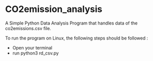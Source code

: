 # CO2emission_analysis

A Simple Python Data Analysis Program that handles data of the co2emissions.csv file.


To run the program on Linux, the following steps should be followed :

* Open your terminal 
* run python3 rd_csv.py
